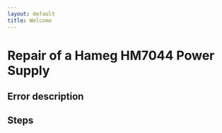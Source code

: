 ```yaml
---
layout: default
title: Welcome
---
```

# Repair of a Hameg HM7044 Power Supply

## Error description

## Steps
